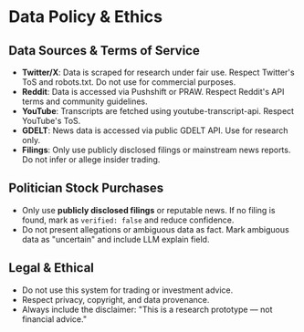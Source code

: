 # Data Policy & Ethics

## Data Sources & Terms of Service
- **Twitter/X**: Data is scraped for research under fair use. Respect Twitter's ToS and robots.txt. Do not use for commercial purposes.
- **Reddit**: Data is accessed via Pushshift or PRAW. Respect Reddit's API terms and community guidelines.
- **YouTube**: Transcripts are fetched using youtube-transcript-api. Respect YouTube's ToS.
- **GDELT**: News data is accessed via public GDELT API. Use for research only.
- **Filings**: Only use publicly disclosed filings or mainstream news reports. Do not infer or allege insider trading.

## Politician Stock Purchases
- Only use **publicly disclosed filings** or reputable news. If no filing is found, mark as `verified: false` and reduce confidence.
- Do not present allegations or ambiguous data as fact. Mark ambiguous data as "uncertain" and include LLM explain field.

## Legal & Ethical
- Do not use this system for trading or investment advice.
- Respect privacy, copyright, and data provenance.
- Always include the disclaimer: "This is a research prototype — not financial advice."
